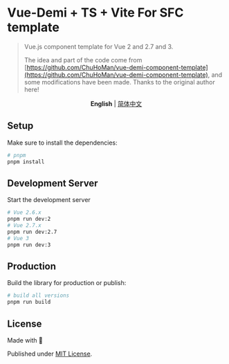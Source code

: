 # Vue-Demi + TS + Vite For SFC template

> Vue.js component template for Vue 2 and 2.7 and 3.
>
> The idea and part of the code come from [https://github.com/ChuHoMan/vue-demi-component-template](https://github.com/ChuHoMan/vue-demi-component-template), and some modifications have been made. Thanks to the original author here!

<p align='center'>
<b>English</b> | <a href="https://github.com/Shimada666/vue-demi-sfc-component-template/blob/master/README.zh-CN.md">简体中文</a>
</p>

## Setup

Make sure to install the dependencies:

```bash
# pnpm
pnpm install
```

## Development Server[](https://)

Start the development server

```bash
# Vue 2.6.x
pnpm run dev:2
# Vue 2.7.x
pnpm run dev:2.7
# Vue 3
pnpm run dev:3
```

## Production

Build the library for production or publish:

```bash
# build all versions
pnpm run build
```

## License

Made with 💙

Published under [MIT License](./LICENSE).
